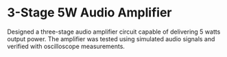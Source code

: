 # 3-Stage 5W Audio Amplifier

Designed a three-stage audio amplifier circuit capable of delivering 5 watts output power. The amplifier was tested using simulated audio signals and verified with oscilloscope measurements.
